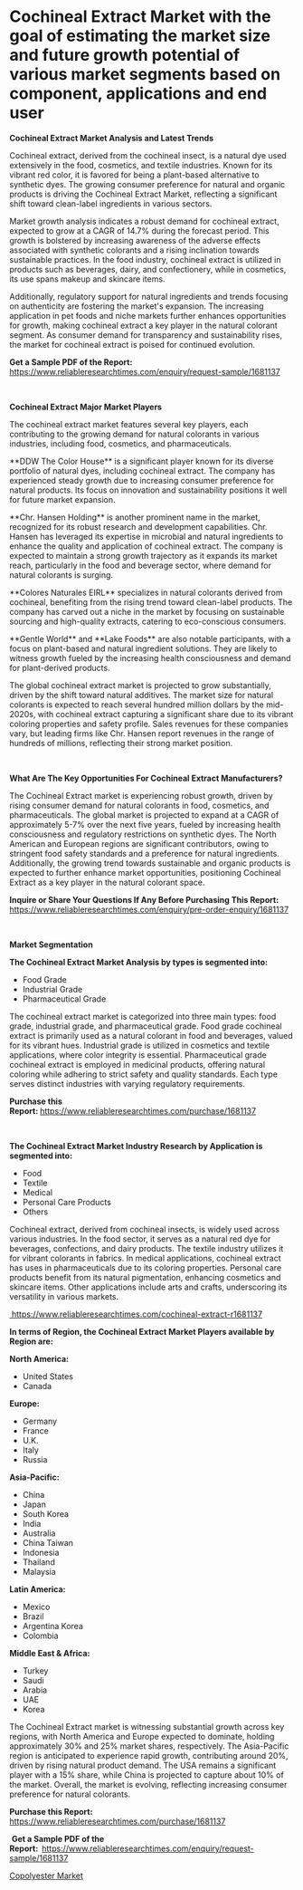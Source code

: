 <p><h1>Cochineal Extract Market with the goal of estimating the market size and future growth potential of various market segments based on component, applications and end user</h1></p><p><strong>Cochineal Extract Market Analysis and Latest Trends</strong></p>
<p><p>Cochineal extract, derived from the cochineal insect, is a natural dye used extensively in the food, cosmetics, and textile industries. Known for its vibrant red color, it is favored for being a plant-based alternative to synthetic dyes. The growing consumer preference for natural and organic products is driving the Cochineal Extract Market, reflecting a significant shift toward clean-label ingredients in various sectors.</p><p>Market growth analysis indicates a robust demand for cochineal extract, expected to grow at a CAGR of 14.7% during the forecast period. This growth is bolstered by increasing awareness of the adverse effects associated with synthetic colorants and a rising inclination towards sustainable practices. In the food industry, cochineal extract is utilized in products such as beverages, dairy, and confectionery, while in cosmetics, its use spans makeup and skincare items.</p><p>Additionally, regulatory support for natural ingredients and trends focusing on authenticity are fostering the market's expansion. The increasing application in pet foods and niche markets further enhances opportunities for growth, making cochineal extract a key player in the natural colorant segment. As consumer demand for transparency and sustainability rises, the market for cochineal extract is poised for continued evolution.</p></p>
<p><strong>Get a Sample PDF of the Report:&nbsp;</strong> <a href="https://www.reliableresearchtimes.com/enquiry/request-sample/1681137?utm_campaign=2237&utm_medium=2&utm_source=Github&utm_content=ia&utm_term=01042025&utm_id=cochineal-extract">https://www.reliableresearchtimes.com/enquiry/request-sample/1681137</a></p>
<p>&nbsp;</p>
<p><strong>Cochineal Extract Major Market Players</strong></p>
<p><p>The cochineal extract market features several key players, each contributing to the growing demand for natural colorants in various industries, including food, cosmetics, and pharmaceuticals.</p><p>**DDW The Color House** is a significant player known for its diverse portfolio of natural dyes, including cochineal extract. The company has experienced steady growth due to increasing consumer preference for natural products. Its focus on innovation and sustainability positions it well for future market expansion.</p><p>**Chr. Hansen Holding** is another prominent name in the market, recognized for its robust research and development capabilities. Chr. Hansen has leveraged its expertise in microbial and natural ingredients to enhance the quality and application of cochineal extract. The company is expected to maintain a strong growth trajectory as it expands its market reach, particularly in the food and beverage sector, where demand for natural colorants is surging.</p><p>**Colores Naturales EIRL** specializes in natural colorants derived from cochineal, benefiting from the rising trend toward clean-label products. The company has carved out a niche in the market by focusing on sustainable sourcing and high-quality extracts, catering to eco-conscious consumers.</p><p>**Gentle World** and **Lake Foods** are also notable participants, with a focus on plant-based and natural ingredient solutions. They are likely to witness growth fueled by the increasing health consciousness and demand for plant-derived products.</p><p>The global cochineal extract market is projected to grow substantially, driven by the shift toward natural additives. The market size for natural colorants is expected to reach several hundred million dollars by the mid-2020s, with cochineal extract capturing a significant share due to its vibrant coloring properties and safety profile. Sales revenues for these companies vary, but leading firms like Chr. Hansen report revenues in the range of hundreds of millions, reflecting their strong market position.</p></p>
<p>&nbsp;</p>
<p><strong>What Are The Key Opportunities For Cochineal Extract Manufacturers?</strong></p>
<p><p>The Cochineal Extract market is experiencing robust growth, driven by rising consumer demand for natural colorants in food, cosmetics, and pharmaceuticals. The global market is projected to expand at a CAGR of approximately 5-7% over the next five years, fueled by increasing health consciousness and regulatory restrictions on synthetic dyes. The North American and European regions are significant contributors, owing to stringent food safety standards and a preference for natural ingredients. Additionally, the growing trend towards sustainable and organic products is expected to further enhance market opportunities, positioning Cochineal Extract as a key player in the natural colorant space.</p></p>
<p><strong>Inquire or Share Your Questions If Any Before Purchasing This Report:</strong> <a href="https://www.reliableresearchtimes.com/enquiry/pre-order-enquiry/1681137?utm_campaign=2237&utm_medium=2&utm_source=Github&utm_content=ia&utm_term=01042025&utm_id=cochineal-extract">https://www.reliableresearchtimes.com/enquiry/pre-order-enquiry/1681137</a></p>
<p>&nbsp;</p>
<p><strong>Market Segmentation</strong></p>
<p><strong>The Cochineal Extract Market Analysis by types is segmented into:</strong></p>
<p><ul><li>Food Grade</li><li>Industrial Grade</li><li>Pharmaceutical Grade</li></ul></p>
<p><p>The cochineal extract market is categorized into three main types: food grade, industrial grade, and pharmaceutical grade. Food grade cochineal extract is primarily used as a natural colorant in food and beverages, valued for its vibrant hues. Industrial grade is utilized in cosmetics and textile applications, where color integrity is essential. Pharmaceutical grade cochineal extract is employed in medicinal products, offering natural coloring while adhering to strict safety and quality standards. Each type serves distinct industries with varying regulatory requirements.</p></p>
<p><strong>Purchase this Report:&nbsp;</strong><a href="https://www.reliableresearchtimes.com/purchase/1681137?utm_campaign=2237&utm_medium=2&utm_source=Github&utm_content=ia&utm_term=01042025&utm_id=cochineal-extract">https://www.reliableresearchtimes.com/purchase/1681137</a></p>
<p>&nbsp;</p>
<p><strong>The Cochineal Extract Market Industry Research by Application is segmented into:</strong></p>
<p><ul><li>Food</li><li>Textile</li><li>Medical</li><li>Personal Care Products</li><li>Others</li></ul></p>
<p><p>Cochineal extract, derived from cochineal insects, is widely used across various industries. In the food sector, it serves as a natural red dye for beverages, confections, and dairy products. The textile industry utilizes it for vibrant colorants in fabrics. In medical applications, cochineal extract has uses in pharmaceuticals due to its coloring properties. Personal care products benefit from its natural pigmentation, enhancing cosmetics and skincare items. Other applications include arts and crafts, underscoring its versatility in various markets.</p></p>
<p><a href="https://www.reliableresearchtimes.com/cochineal-extract-r1681137?utm_campaign=2237&utm_medium=2&utm_source=Github&utm_content=ia&utm_term=01042025&utm_id=cochineal-extract">&nbsp;https://www.reliableresearchtimes.com/cochineal-extract-r1681137</a></p>
<p><strong>In terms of Region, the Cochineal Extract Market Players available by Region are:</strong></p>
<p>
    <p> <strong> North America: </strong>
        <ul>
            <li>United States</li>
            <li>Canada</li>
        </ul>
        </p> 
    <p> <strong> Europe: </strong>
        <ul>
            <li>Germany</li>
            <li>France</li>
            <li>U.K.</li>
            <li>Italy</li>
            <li>Russia</li>
        </ul>
        </p> 
    <p> <strong> Asia-Pacific: </strong>
        <ul>
            <li>China</li>
            <li>Japan</li>
            <li>South Korea</li>
            <li>India</li>
            <li>Australia</li>
            <li>China Taiwan</li>
            <li>Indonesia</li>
            <li>Thailand</li>
            <li>Malaysia</li>
        </ul>
        </p> 
    <p> <strong> Latin America: </strong>
        <ul>
            <li>Mexico</li>
            <li>Brazil</li>
            <li>Argentina Korea</li>
            <li>Colombia</li>
        </ul>
        </p> 
    <p> <strong> Middle East & Africa: </strong>
        <ul>
            <li>Turkey</li>
            <li>Saudi</li>
            <li>Arabia</li>
            <li>UAE</li>
            <li>Korea</li>
        </ul>
    </p>
    </p>
<p><p>The Cochineal Extract market is witnessing substantial growth across key regions, with North America and Europe expected to dominate, holding approximately 30% and 25% market shares, respectively. The Asia-Pacific region is anticipated to experience rapid growth, contributing around 20%, driven by rising natural product demand. The USA remains a significant player with a 15% share, while China is projected to capture about 10% of the market. Overall, the market is evolving, reflecting increasing consumer preference for natural colorants.</p></p>
<p><strong>Purchase this Report: </strong><a href="https://www.reliableresearchtimes.com/purchase/1681137?utm_campaign=2237&utm_medium=2&utm_source=Github&utm_content=ia&utm_term=01042025&utm_id=cochineal-extract">https://www.reliableresearchtimes.com/purchase/1681137</a></p>
<p>&nbsp;<strong>Get a Sample PDF of the Report:&nbsp;&nbsp;</strong><a href="https://www.reliableresearchtimes.com/enquiry/request-sample/1681137?utm_campaign=2237&utm_medium=2&utm_source=Github&utm_content=ia&utm_term=01042025&utm_id=cochineal-extract">https://www.reliableresearchtimes.com/enquiry/request-sample/1681137</a></p>
<p><strong></strong></p>
<p><p><a href="https://github.com/mcfred89/Market-Research-Report-List-1/blob/main/copolyester-market.md?utm_campaign=2237&utm_medium=2&utm_source=Github&utm_content=ia&utm_term=01042025&utm_id=cochineal-extract">Copolyester Market</a></p></p>